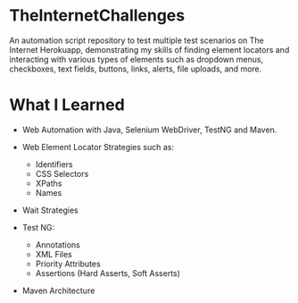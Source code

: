 # TheInternetChallenges

An automation script repository to test multiple test scenarios on The Internet Herokuapp, demonstrating my skills of finding element locators and interacting with various types of elements such as dropdown menus, checkboxes, text fields, buttons, links, alerts, file uploads, and more.

# What I Learned
- Web Automation with Java, Selenium WebDriver, TestNG and Maven.

- Web Element Locator Strategies such as:
  - Identifiers
  - CSS Selectors
  - XPaths
  - Names
  
- Wait Strategies

- Test NG:
  - Annotations
  - XML Files
  - Priority Attributes
  - Assertions (Hard Asserts, Soft Asserts)
  
- Maven Architecture
